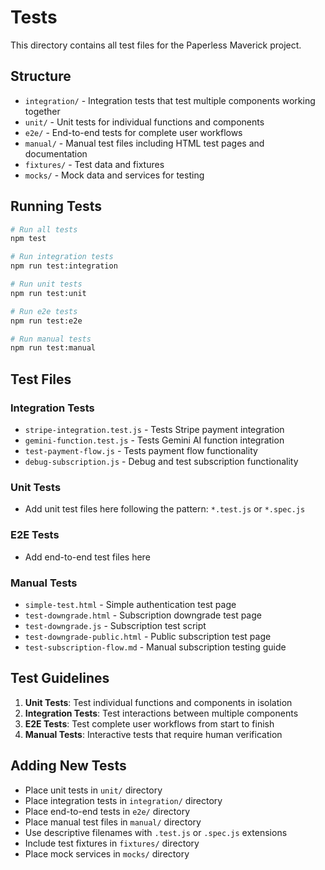 # Tests

This directory contains all test files for the Paperless Maverick project.

## Structure

- `integration/` - Integration tests that test multiple components working together
- `unit/` - Unit tests for individual functions and components
- `e2e/` - End-to-end tests for complete user workflows
- `manual/` - Manual test files including HTML test pages and documentation
- `fixtures/` - Test data and fixtures
- `mocks/` - Mock data and services for testing

## Running Tests

```bash
# Run all tests
npm test

# Run integration tests
npm run test:integration

# Run unit tests
npm run test:unit

# Run e2e tests
npm run test:e2e

# Run manual tests
npm run test:manual
```

## Test Files

### Integration Tests
- `stripe-integration.test.js` - Tests Stripe payment integration
- `gemini-function.test.js` - Tests Gemini AI function integration
- `test-payment-flow.js` - Tests payment flow functionality
- `debug-subscription.js` - Debug and test subscription functionality

### Unit Tests
- Add unit test files here following the pattern: `*.test.js` or `*.spec.js`

### E2E Tests
- Add end-to-end test files here

### Manual Tests
- `simple-test.html` - Simple authentication test page
- `test-downgrade.html` - Subscription downgrade test page
- `test-downgrade.js` - Subscription test script
- `test-downgrade-public.html` - Public subscription test page
- `test-subscription-flow.md` - Manual subscription testing guide

## Test Guidelines

1. **Unit Tests**: Test individual functions and components in isolation
2. **Integration Tests**: Test interactions between multiple components
3. **E2E Tests**: Test complete user workflows from start to finish
4. **Manual Tests**: Interactive tests that require human verification

## Adding New Tests

- Place unit tests in `unit/` directory
- Place integration tests in `integration/` directory
- Place end-to-end tests in `e2e/` directory
- Place manual test files in `manual/` directory
- Use descriptive filenames with `.test.js` or `.spec.js` extensions
- Include test fixtures in `fixtures/` directory
- Place mock services in `mocks/` directory
